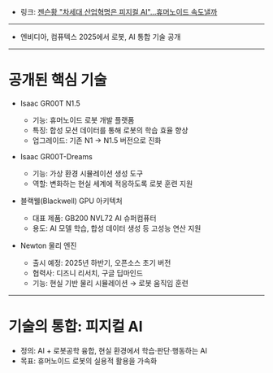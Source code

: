 <ul>
<li>링크: <a href="https://n.news.naver.com/article/008/0005196181?sid=101">젠슨황 &quot;차세대 산업혁명은 피지컬 AI&quot;…휴머노이드 속도낼까
</a></li>
</ul>
<hr />
<ul>
<li>엔비디아, 컴퓨텍스 2025에서 로봇, AI 통합 기술 공개</li>
</ul>
<hr />
<h1 id="공개된-핵심-기술">공개된 핵심 기술</h1>
<ul>
<li><p>Isaac GR00T N1.5</p>
<ul>
<li>기능: 휴머노이드 로봇 개발 플랫폼</li>
<li>특징: 합성 모션 데이터를 통해 로봇의 학습 효율 향상</li>
<li>업그레이드: 기존 N1 → N1.5 버전으로 진화</li>
</ul>
</li>
<li><p>Isaac GR00T-Dreams</p>
<ul>
<li>기능: 가상 환경 시뮬레이션 생성 도구</li>
<li>역할: 변화하는 현실 세계에 적응하도록 로봇 훈련 지원</li>
</ul>
</li>
<li><p>블랙웰(Blackwell) GPU 아키텍처</p>
<ul>
<li>대표 제품: GB200 NVL72 AI 슈퍼컴퓨터</li>
<li>용도: AI 모델 학습, 합성 데이터 생성 등 고성능 연산 지원</li>
</ul>
</li>
<li><p>Newton 물리 엔진</p>
<ul>
<li>출시 예정: 2025년 하반기, 오픈소스 초기 버전</li>
<li>협력사: 디즈니 리서치, 구글 딥마인드</li>
<li>기능: 현실 기반 물리 시뮬레이션 → 로봇 움직임 훈련</li>
</ul>
</li>
</ul>
<hr />
<h1 id="기술의-통합-피지컬-ai">기술의 통합: 피지컬 AI</h1>
<ul>
<li>정의: AI + 로봇공학 융합, 현실 환경에서 학습·판단·행동하는 AI</li>
<li>목표: 휴머노이드 로봇의 실용적 활용을 가속화</li>
</ul>